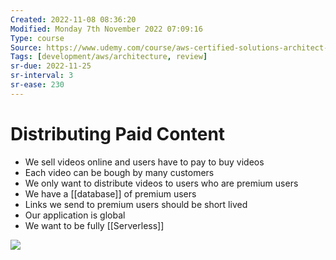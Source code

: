 ```yaml
---
Created: 2022-11-08 08:36:20
Modified: Monday 7th November 2022 07:09:16
Type: course
Source: https://www.udemy.com/course/aws-certified-solutions-architect-associate-saa-c01/?xref=E0Aed11STH4LPUQvCz0GJFABTmM=
Tags: [development/aws/architecture, review]
sr-due: 2022-11-25
sr-interval: 3
sr-ease: 230
---
```


# Distributing Paid Content

- We sell videos online and users have to pay to buy videos
- Each video can be bough by many customers
- We only want to distribute videos to users who are premium users
- We have a [[database]] of premium users
- Links we send to premium users should be short lived
- Our application is global
- We want to be fully [[Serverless]]

![](2020-01-01-12-30-01.png)